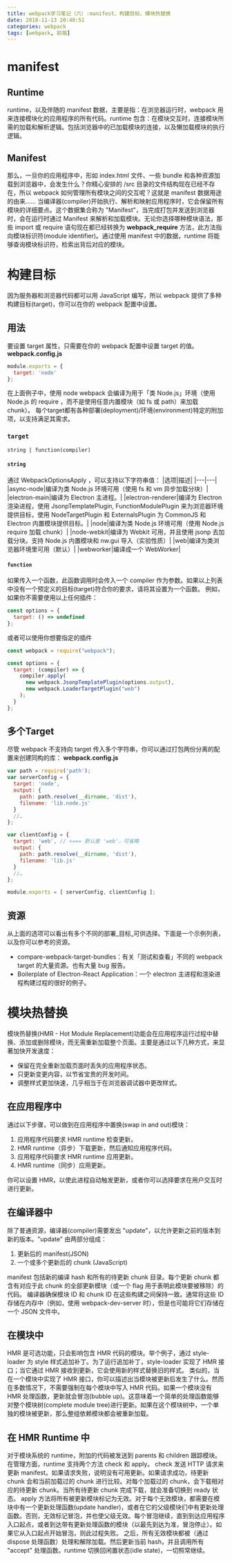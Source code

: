 ```yaml
---
title: webpack学习笔记（六）:manifest、构建目标、模块热替换
date: 2018-11-13 20:40:51
categories: webpack
tags: [webpack, 前端]
---
```


# manifest
## Runtime
runtime，以及伴随的 manifest 数据，主要是指：在浏览器运行时，webpack 用来连接模块化的应用程序的所有代码。runtime 包含：在模块交互时，连接模块所需的加载和解析逻辑。包括浏览器中的已加载模块的连接，以及懒加载模块的执行逻辑。

## Manifest
那么，一旦你的应用程序中，形如 index.html 文件、一些 bundle 和各种资源加载到浏览器中，会发生什么？你精心安排的 /src 目录的文件结构现在已经不存在，所以 webpack 如何管理所有模块之间的交互呢？这就是 manifest 数据用途的由来……
当编译器(compiler)开始执行、解析和映射应用程序时，它会保留所有模块的详细要点。这个数据集合称为 "Manifest"，当完成打包并发送到浏览器时，会在运行时通过 Manifest 来解析和加载模块。无论你选择哪种模块语法，那些 import 或 require 语句现在都已经转换为 __webpack_require__ 方法，此方法指向模块标识符(module identifier)。通过使用 manifest 中的数据，runtime 将能够查询模块标识符，检索出背后对应的模块。

# 构建目标
因为服务器和浏览器代码都可以用 JavaScript 编写，所以 webpack 提供了多种构建目标(target)，你可以在你的 webpack 配置中设置。

## 用法
要设置 target 属性，只需要在你的 webpack 配置中设置 target 的值。
**webpack.config.js**
```javascript
module.exports = {
  target: 'node'
};
```
在上面例子中，使用 node webpack 会编译为用于「类 Node.js」环境（使用 Node.js 的 require ，而不是使用任意内置模块（如 fs 或 path）来加载 chunk）。
每个target都有各种部署(deployment)/环境(environment)特定的附加项，以支持满足其需求。
### `target`
`string | function(compiler)`

#### `string`
通过 WebpackOptionsApply ，可以支持以下字符串值：
|选项|描述|
|---|---|
|async-node|编译为类 Node.js 环境可用（使用 fs 和 vm 异步加载分块）|
|electron-main|编译为 Electron 主进程。|
|electron-renderer|编译为 Electron 渲染进程，使用 JsonpTemplatePlugin, FunctionModulePlugin 来为浏览器环境提供目标，使用 NodeTargetPlugin 和 ExternalsPlugin 为 CommonJS 和 Electron 内置模块提供目标。|
|node|编译为类 Node.js 环境可用（使用 Node.js require 加载 chunk）|
|node-webkit|编译为 Webkit 可用，并且使用 jsonp 去加载分块。支持 Node.js 内置模块和 nw.gui 导入（实验性质）|
|web|编译为类浏览器环境里可用（默认）|
|webworker|编译成一个 WebWorker|

#### `function`
如果传入一个函数，此函数调用时会传入一个 compiler 作为参数。如果以上列表中没有一个预定义的目标(target)符合你的要求，请将其设置为一个函数。
例如，如果你不需要使用以上任何插件：
```javascript
const options = {
  target: () => undefined
};
```
或者可以使用你想要指定的插件
```javascript
const webpack = require("webpack");

const options = {
  target: (compiler) => {
    compiler.apply(
      new webpack.JsonpTemplatePlugin(options.output),
      new webpack.LoaderTargetPlugin("web")
    );
  }
};
```

## 多个Target
尽管 webpack 不支持向 target 传入多个字符串，你可以通过打包两份分离的配置来创建同构的库：
**webpack.config.js**
```javascript
var path = require('path');
var serverConfig = {
  target: 'node',
  output: {
    path: path.resolve(__dirname, 'dist'),
    filename: 'lib.node.js'
  }
  //…
};

var clientConfig = {
  target: 'web', // <=== 默认是 'web'，可省略
  output: {
    path: path.resolve(__dirname, 'dist'),
    filename: 'lib.js'
  }
  //…
};

module.exports = [ serverConfig, clientConfig ];
```

## 资源
从上面的选项可以看出有多个不同的部署_目标_可供选择。下面是一个示例列表，以及你可以参考的资源。
- compare-webpack-target-bundles：有关「测试和查看」不同的 webpack target 的大量资源。也有大量 bug 报告。
- Boilerplate of Electron-React Application：一个 electron 主进程和渲染进程构建过程的很好的例子。

# 模块热替换
模块热替换(HMR - Hot Module Replacement)功能会在应用程序运行过程中替换、添加或删除模块，而无需重新加载整个页面。主要是通过以下几种方式，来显著加快开发速度：
- 保留在完全重新加载页面时丢失的应用程序状态。
- 只更新变更内容，以节省宝贵的开发时间。
- 调整样式更加快速，几乎相当于在浏览器调试器中更改样式。

## 在应用程序中
通过以下步骤，可以做到在应用程序中置换(swap in and out)模块：
1. 应用程序代码要求 HMR runtime 检查更新。
2. HMR runtime（异步）下载更新，然后通知应用程序代码。
3. 应用程序代码要求 HMR runtime 应用更新。
4. HMR runtime（同步）应用更新。

你可以设置 HMR，以使此进程自动触发更新，或者你可以选择要求在用户交互时进行更新。

## 在编译器中
除了普通资源，编译器(compiler)需要发出 "update"，以允许更新之前的版本到新的版本。"update" 由两部分组成：
1. 更新后的 manifest(JSON)
2. 一个或多个更新后的 chunk (JavaScript)

manifest 包括新的编译 hash 和所有的待更新 chunk 目录。每个更新 chunk 都含有对应于此 chunk 的全部更新模块（或一个 flag 用于表明此模块要被移除）的代码。
编译器确保模块 ID 和 chunk ID 在这些构建之间保持一致。通常将这些 ID 存储在内存中（例如，使用 webpack-dev-server 时），但是也可能将它们存储在一个 JSON 文件中。

## 在模块中
HMR 是可选功能，只会影响包含 HMR 代码的模块。举个例子，通过 style-loader 为 style 样式追加补丁。为了运行追加补丁，style-loader 实现了 HMR 接口；当它通过 HMR 接收到更新，它会使用新的样式替换旧的样式。
类似的，当在一个模块中实现了 HMR 接口，你可以描述出当模块被更新后发生了什么。然而在多数情况下，不需要强制在每个模块中写入 HMR 代码。如果一个模块没有 HMR 处理函数，更新就会冒泡(bubble up)。这意味着一个简单的处理函数能够对整个模块树(complete module tree)进行更新。如果在这个模块树中，一个单独的模块被更新，那么整组依赖模块都会被重新加载。

## 在 HMR Runtime 中
对于模块系统的 runtime，附加的代码被发送到 parents 和 children 跟踪模块。在管理方面，runtime 支持两个方法 check 和 apply。
check 发送 HTTP 请求来更新 manifest。如果请求失败，说明没有可用更新。如果请求成功，待更新 chunk 会和当前加载过的 chunk 进行比较。对每个加载过的 chunk，会下载相对应的待更新 chunk。当所有待更新 chunk 完成下载，就会准备切换到 ready 状态。
apply 方法将所有被更新模块标记为无效。对于每个无效模块，都需要在模块中有一个更新处理函数(update handler)，或者在它的父级模块们中有更新处理函数。否则，无效标记冒泡，并也使父级无效。每个冒泡继续，直到到达应用程序入口起点，或者到达带有更新处理函数的模块（以最先到达为准，冒泡停止）。如果它从入口起点开始冒泡，则此过程失败。
之后，所有无效模块都被（通过 dispose 处理函数）处理和解除加载。然后更新当前 hash，并且调用所有 "accept" 处理函数。runtime 切换回闲置状态(idle state)，一切照常继续。